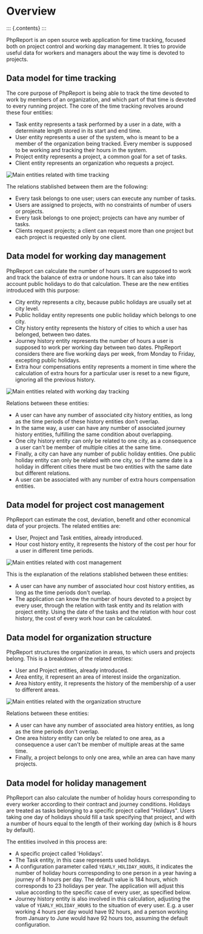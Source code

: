 Overview
========

::: {.contents}
:::

PhpReport is an open source web application for time tracking, focused
both on project control and working day management. It tries to provide
useful data for workers and managers about the way time is devoted to
projects.

Data model for time tracking
----------------------------

The core purpose of PhpReport is being able to track the time devoted to
work by members of an organization, and which part of that time is
devoted to every running project. The core of the time tracking revolves
around these four entities:

-   Task entity represents a task performed by a user in a date, with a
    determinate length stored in its start and end time.
-   User entity represents a user of the system, who is meant to be a
    member of the organization being tracked. Every member is supposed
    to be working and tracking their hours in the system.
-   Project entity represents a project, a common goal for a set of
    tasks.
-   Client entity represents an organization who requests a project.

![Main entities related with time tracking](i/main-classes.png)

The relations stablished between them are the following:

-   Every task belongs to one user; users can execute any number of
    tasks.
-   Users are assigned to projects, with no constraints of number of
    users or projects.
-   Every task belongs to one project; projects can have any number of
    tasks.
-   Clients request projects; a client can request more than one project
    but each project is requested only by one client.

Data model for working day management
-------------------------------------

PhpReport can calculate the number of hours users are supposed to work
and track the balance of extra or undone hours. It can also take into
account public holidays to do that calculation. These are the new
entities introduced with this purpose:

-   City entity represents a city, because public holidays are usually
    set at city level.
-   Public holiday entity represents one public holiday which belongs to
    one city.
-   City history entity represents the history of cities to which a user
    has belonged, between two dates.
-   Journey history entity represents the number of hours a user is
    supposed to work per working day between two dates. PhpReport
    considers there are five working days per week, from Monday to
    Friday, excepting public holidays.
-   Extra hour compensations entity represents a moment in time where
    the calculation of extra hours for a particular user is reset to a
    new figure, ignoring all the previous history.

![Main entities related with working day
tracking](i/working-day-classes.png)

Relations between these entities:

-   A user can have any number of associated city history entities, as
    long as the time periods of these history entities don\'t overlap.
-   In the same way, a user can have any number of associated journey
    history entities, fulfilling the same condition about overlapping.
-   One city history entity can only be related to one city, as a
    consequence a user can\'t be member of multiple cities at the same
    time.
-   Finally, a city can have any number of public holiday entities. One
    public holiday entity can only be related with one city, so if the
    same date is a holiday in different cities there must be two
    entities with the same date but different relations.
-   A user can be associated with any number of extra hours compensation
    entities.

Data model for project cost management
--------------------------------------

PhpReport can estimate the cost, deviation, benefit and other economical
data of your projects. The related entities are:

-   User, Project and Task entities, already introduced.
-   Hour cost history entity, it represents the history of the cost per
    hour for a user in different time periods.

![Main entities related with cost management](i/cost-classes.png)

This is the explanation of the relations stablished between these
entities:

-   A user can have any number of associated hour cost history entities,
    as long as the time periods don\'t overlap.
-   The application can know the number of hours devoted to a project by
    every user, through the relation with task entity and its relation
    with project entity. Using the date of the tasks and the relation
    with hour cost history, the cost of every work hour can be
    calculated.

Data model for organization structure
-------------------------------------

PhpReport structures the organization in areas, to which users and
projects belong. This is a breakdown of the related entities:

-   User and Project entities, already introduced.
-   Area entity, it represent an area of interest inside the
    organization.
-   Area history entity, it represents the history of the membership of
    a user to different areas.

![Main entities related with the organization
structure](i/structure-classes.png)

Relations between these entities:

-   A user can have any number of associated area history entities, as
    long as the time periods don\'t overlap.
-   One area history entity can only be related to one area, as a
    consequence a user can\'t be member of multiple areas at the same
    time.
-   Finally, a project belongs to only one area, while an area can have
    many projects.

Data model for holiday management
---------------------------------

PhpReport can also calculate the number of holiday hours corresponding
to every worker according to their contract and journey conditions.
Holidays are treated as tasks belonging to a specific project called
\"Holidays\". Users taking one day of holidays should fill a task
specifying that project, and with a number of hours equal to the length
of their working day (which is 8 hours by default).

The entities involved in this process are:

-   A specific project called \'Holidays\'.
-   The Task entity, in this case represents used holidays.
-   A configuration parameter called `YEARLY_HOLIDAY_HOURS`, it
    indicates the number of holiday hours corresponding to one person in
    a year having a journey of 8 hours per day. The default value is 184
    hours, which corresponds to 23 holidays per year. The application
    will adjust this value according to the specific case of every user,
    as specified below.
-   Journey history entity is also involved in this calculation,
    adjusting the value of `YEARLY_HOLIDAY_HOURS` to the situation of
    every user. E.g. a user working 4 hours per day would have 92 hours,
    and a person working from January to June would have 92 hours too,
    assuming the default configuration.

